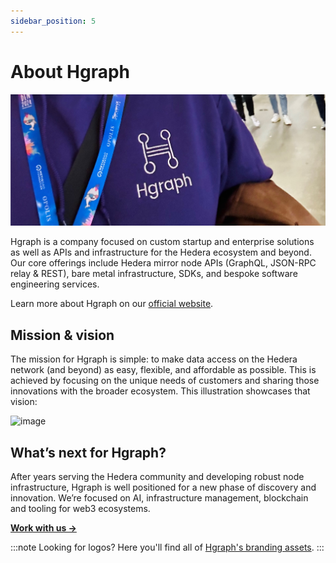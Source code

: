 ```yaml
---
sidebar_position: 5
---
```


# About Hgraph

![image](sweater.jpg)

Hgraph is a company focused on custom startup and enterprise solutions as well as APIs and infrastructure for the Hedera ecosystem and beyond. Our core offerings include Hedera mirror node APIs (GraphQL, JSON-RPC relay & REST), bare metal infrastructure, SDKs, and bespoke software engineering services.

Learn more about Hgraph on our [official website](https://hgraph.com).

## Mission & vision

The mission for Hgraph is simple: to make data access on the Hedera network (and beyond) as easy, flexible, and affordable as possible. This is achieved by focusing on the unique needs of customers and sharing those innovations with the broader ecosystem. This illustration showcases that vision:

![image](../../static/img/Hgraph_Bento-Box_July-2025.png)

## What’s next for Hgraph?

After years serving the Hedera community and developing robust node infrastructure, Hgraph is well positioned for a new phase of discovery and innovation. We’re focused on AI, infrastructure management, blockchain and tooling for web3 ecosystems.

[**Work with us →**](contact)

:::note Looking for logos?
Here you'll find all of [Hgraph's branding assets](/resources/brand).
::: 